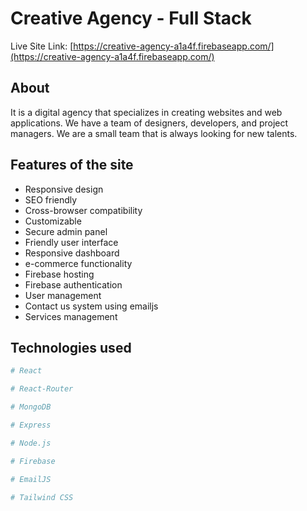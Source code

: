 # Creative Agency - Full Stack

Live Site Link: [https://creative-agency-a1a4f.firebaseapp.com/](https://creative-agency-a1a4f.firebaseapp.com/)

## About
It is a digital agency that specializes in creating websites and web applications. We have a team of designers, developers, and project managers. We are a small team that is always looking for new talents.

## Features of the site
- Responsive design
- SEO friendly
- Cross-browser compatibility
- Customizable
- Secure admin panel
- Friendly user interface
- Responsive dashboard
- e-commerce functionality
- Firebase hosting
- Firebase authentication
- User management
- Contact us system using emailjs
- Services management

## Technologies used

```sh
# React
```
```sh
# React-Router
```
```sh
# MongoDB
```
```sh
# Express
```
```sh
# Node.js
```
```sh
# Firebase
```
```sh
# EmailJS
```
```sh
# Tailwind CSS
```